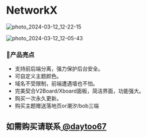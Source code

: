 # NetworkX

![photo_2024-03-12_12-22-15](https://github.com/piokto/V2boardtheme/assets/107782034/063c6482-77be-4069-acf0-2864e4c0cc1e)



![photo_2024-03-12_12-05-43](https://github.com/piokto/V2boardtheme/assets/107782034/17e9be80-71b2-4cf4-92b5-7e89d349ea0a)





### 🌟产品亮点
- 支持前后端分离，强力保护后台安全。
- 可自定义主题颜色。
- 域名不受限制，前端遭遇墙也不怕。
- 完美契合V2Board/Xboard面板，简洁界面，功能强大。
- 购买一次永久更新。
- 购买主题赠送落地页or潮汐/bob三端

## 如需购买请联系[ @daytoo67](https://t.me/daytoo67)
